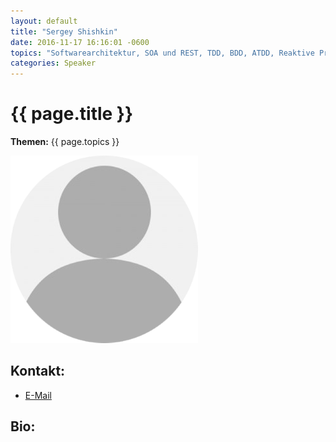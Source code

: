 ```yaml
---
layout: default
title: "Sergey Shishkin"
date: 2016-11-17 16:16:01 -0600
topics: "Softwarearchitektur, SOA und REST, TDD, BDD, ATDD, Reaktive Programmierung, Rx, Linq und Co., Codequalität, Software Craftsmanship, Coding Dojos usw."
categories: Speaker
---
```


# {{ page.title }}

**Themen:** {{ page.topics }}

![Profilbild](/assets/img/speakers/dummy.png)

## Kontakt:
- [E-Mail](mailto:sergei.shishkin@gmail.com)

## Bio:

